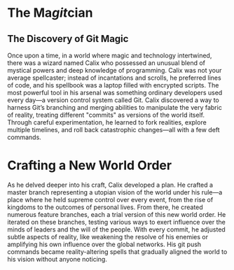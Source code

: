 # The Ma*git*cian

## The Discovery of Git Magic

Once upon a time, in a world where magic and technology intertwined, there was a wizard named Calix who possessed an unusual blend of mystical powers and deep knowledge of programming.
Calix was not your average spellcaster; instead of incantations and scrolls, he preferred lines of code, and his spellbook was a laptop filled with encrypted scripts.
The most powerful tool in his arsenal was something ordinary developers used every day—a version control system called Git.
Calix discovered a way to harness Git’s branching and merging abilities to manipulate the very fabric of reality, treating different "commits" as versions of the world itself.
Through careful experimentation, he learned to fork realities, explore multiple timelines, and roll back catastrophic changes—all with a few deft commands.

# Crafting a New World Order

As he delved deeper into his craft, Calix developed a plan.
He crafted a master branch representing a utopian vision of the world under his rule—a place where he held supreme control over every event, from the rise of kingdoms to the outcomes of personal lives.
From there, he created numerous feature branches, each a trial version of this new world order.
He iterated on these branches, testing various ways to exert influence over the minds of leaders and the will of the people.
With every commit, he adjusted subtle aspects of reality, like weakening the resolve of his enemies or amplifying his own influence over the global networks.
His git push commands became reality-altering spells that gradually aligned the world to his vision without anyone noticing.
